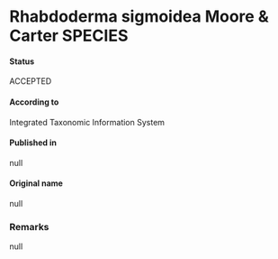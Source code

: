 # Rhabdoderma sigmoidea Moore & Carter SPECIES

#### Status
ACCEPTED

#### According to
Integrated Taxonomic Information System

#### Published in
null

#### Original name
null

### Remarks
null